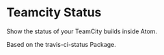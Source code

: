 # Teamcity Status

Show the status of your TeamCity builds inside Atom.

Based on the travis-ci-status Package.
